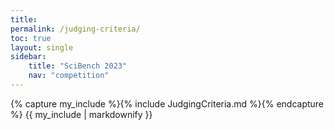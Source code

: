 ```yaml
---
title: 
permalink: /judging-criteria/
toc: true
layout: single
sidebar:
    title: "SciBench 2023"
    nav: "competition"
---
```


{% capture my_include %}{% include JudgingCriteria.md %}{% endcapture %}
{{ my_include | markdownify }}
